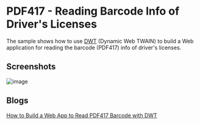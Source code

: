 PDF417 - Reading Barcode Info of Driver's Licenses 
=======================================================================

The sample shows how to use [DWT][1] (Dynamic Web TWAIN) to build a Web application for reading the barcode (PDF417) info of driver's licenses.

Screenshots
-----------
![image](http://www.codepool.biz/wp-content/uploads/2015/03/pdf417_read_barcode.png)

Blogs
-------
[How to Build a Web App to Read PDF417 Barcode with DWT][2]

[1]:http://www.dynamsoft.com/Products/WebTWAIN_Overview.aspx
[2]:http://www.codepool.biz/barcode/how-to-build-a-web-app-to-read-pdf417-barcode-with-dwt.html

